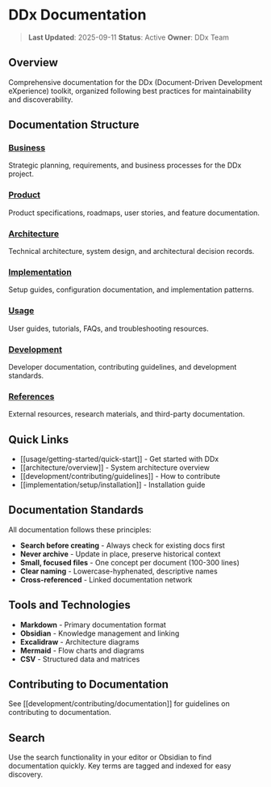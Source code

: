 # DDx Documentation

> **Last Updated**: 2025-09-11
> **Status**: Active
> **Owner**: DDx Team

## Overview

Comprehensive documentation for the DDx (Document-Driven Development eXperience) toolkit, organized following best practices for maintainability and discoverability.

## Documentation Structure

### [Business](/docs/business/)
Strategic planning, requirements, and business processes for the DDx project.

### [Product](/docs/product/)
Product specifications, roadmaps, user stories, and feature documentation.

### [Architecture](/docs/architecture/)
Technical architecture, system design, and architectural decision records.

### [Implementation](/docs/implementation/)
Setup guides, configuration documentation, and implementation patterns.

### [Usage](/docs/usage/)
User guides, tutorials, FAQs, and troubleshooting resources.

### [Development](/docs/development/)
Developer documentation, contributing guidelines, and development standards.

### [References](/docs/references/)
External resources, research materials, and third-party documentation.

## Quick Links

- [[usage/getting-started/quick-start]] - Get started with DDx
- [[architecture/overview]] - System architecture overview
- [[development/contributing/guidelines]] - How to contribute
- [[implementation/setup/installation]] - Installation guide

## Documentation Standards

All documentation follows these principles:
- **Search before creating** - Always check for existing docs first
- **Never archive** - Update in place, preserve historical context
- **Small, focused files** - One concept per document (100-300 lines)
- **Clear naming** - Lowercase-hyphenated, descriptive names
- **Cross-referenced** - Linked documentation network

## Tools and Technologies

- **Markdown** - Primary documentation format
- **Obsidian** - Knowledge management and linking
- **Excalidraw** - Architecture diagrams
- **Mermaid** - Flow charts and diagrams
- **CSV** - Structured data and matrices

## Contributing to Documentation

See [[development/contributing/documentation]] for guidelines on contributing to documentation.

## Search

Use the search functionality in your editor or Obsidian to find documentation quickly. Key terms are tagged and indexed for easy discovery.